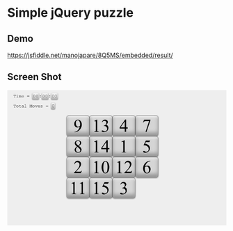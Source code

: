 Simple jQuery puzzle
======

Demo
----
https://jsfiddle.net/manojapare/8Q5MS/embedded/result/

Screen Shot
-----------
![Alt text](screenshot.png?raw=true "Screen Shot")
